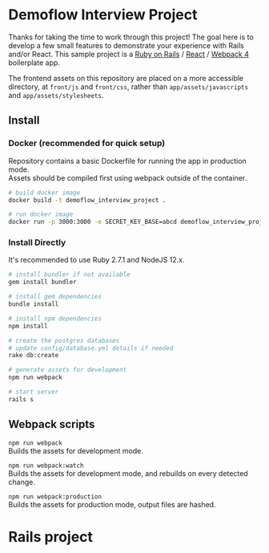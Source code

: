 # Demoflow Interview Project
Thanks for taking the time to work through this project! The goal here is to develop a few small features to demonstrate your experience with Rails and/or React. 
This sample project is a [Ruby on Rails](http://rubyonrails.org/) / [React](https://facebook.github.io/react/) / [Webpack 4](https://webpack.js.org/) boilerplate app.

The frontend assets on this repository are placed on a more accessible directory, at `front/js` and `front/css`, rather than `app/assets/javascripts` and `app/assets/stylesheets`.  

## Install

### Docker (recommended for quick setup)

Repository contains a basic Dockerfile for running the app in production mode.  
Assets should be compiled first using webpack outside of the container.

```sh
# build docker image
docker build -t demoflow_interview_project .

# run docker image
docker run -p 3000:3000 -e SECRET_KEY_BASE=abcd demoflow_interview_project
```

### Install Directly
It's recommended to use Ruby 2.7.1 and NodeJS 12.x.

```sh
# install bundler if not available
gem install bundler

# install gem dependencies
bundle install

# install npm dependencies
npm install

# create the postgres databases
# update config/database.yml details if needed
rake db:create

# generate assets for development
npm run webpack

# start server
rails s
```

## Webpack scripts

`npm run webpack`  
Builds the assets for development mode.

`npm run webpack:watch`  
Builds the assets for development mode, and rebuilds on every detected change.

`npm run webpack:production`  
Builds the assets for production mode, output files are hashed.

# Rails project

